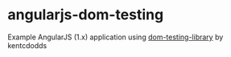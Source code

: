 # angularjs-dom-testing
Example AngularJS (1.x) application using [dom-testing-library](https://github.com/kentcdodds/dom-testing-library) by kentcdodds
